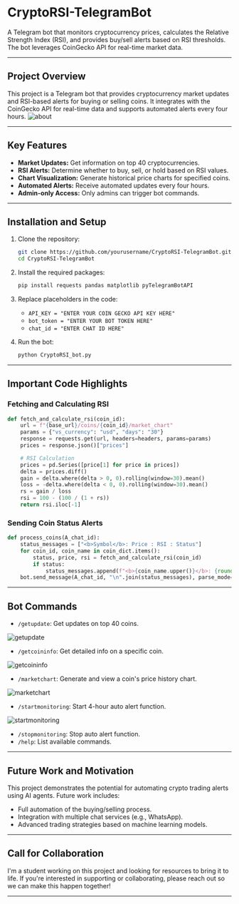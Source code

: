 # CryptoRSI-TelegramBot

A Telegram bot that monitors cryptocurrency prices, calculates the Relative Strength Index (RSI), and provides buy/sell alerts based on RSI thresholds. The bot leverages CoinGecko API for real-time market data.

--- 

## **Project Overview**  
This project is a Telegram bot that provides cryptocurrency market updates and RSI-based alerts for buying or selling coins. It integrates with the CoinGecko API for real-time data and supports automated alerts every four hours.
![about](https://github.com/user-attachments/assets/79307364-a002-4a42-978e-702f8a60c2b3)

---

## **Key Features**  
- **Market Updates:** Get information on top 40 cryptocurrencies.  
- **RSI Alerts:** Determine whether to buy, sell, or hold based on RSI values.  
- **Chart Visualization:** Generate historical price charts for specified coins.  
- **Automated Alerts:** Receive automated updates every four hours.  
- **Admin-only Access:** Only admins can trigger bot commands.  

---

## **Installation and Setup**  
1. Clone the repository:
   ```bash
   git clone https://github.com/yourusername/CryptoRSI-TelegramBot.git
   cd CryptoRSI-TelegramBot
   ```
2. Install the required packages:
   ```bash
   pip install requests pandas matplotlib pyTelegramBotAPI
   ```
3. Replace placeholders in the code:
   - `API_KEY = "ENTER YOUR COIN GECKO API KEY HERE"`
   - `bot_token = "ENTER YOUR BOT TOKEN HERE"`
   - `chat_id = "ENTER CHAT ID HERE"`

4. Run the bot:
   ```bash
   python CryptoRSI_bot.py
   ```

---

## **Important Code Highlights**  

### **Fetching and Calculating RSI**
```python
def fetch_and_calculate_rsi(coin_id):
    url = f"{base_url}/coins/{coin_id}/market_chart"
    params = {"vs_currency": "usd", "days": "30"}
    response = requests.get(url, headers=headers, params=params)
    prices = response.json()["prices"]

    # RSI Calculation
    prices = pd.Series([price[1] for price in prices])
    delta = prices.diff()
    gain = delta.where(delta > 0, 0).rolling(window=30).mean()
    loss = -delta.where(delta < 0, 0).rolling(window=30).mean()
    rs = gain / loss
    rsi = 100 - (100 / (1 + rs))
    return rsi.iloc[-1]
```

### **Sending Coin Status Alerts**
```python
def process_coins(A_chat_id):
    status_messages = ["<b>Symbol</b>: Price : RSI : Status"]
    for coin_id, coin_name in coin_dict.items():
        status, price, rsi = fetch_and_calculate_rsi(coin_id)
        if status:
            status_messages.append(f"<b>{coin_name.upper()}</b>: {round(price, 2)} : {round(rsi, 2)} : {status}")
    bot.send_message(A_chat_id, "\n".join(status_messages), parse_mode='HTML')
```

---

## **Bot Commands**

- `/getupdate`: Get updates on top 40 coins.
  
![getupdate](https://github.com/user-attachments/assets/0c9c65cf-66a1-469a-a2fd-3bb81340eb7a)

- `/getcoininfo`: Get detailed info on a specific coin.
  
![getcoininfo](https://github.com/user-attachments/assets/33f329d4-88c2-4cdf-8276-2dcdf4cff1d6)

- `/marketchart`: Generate and view a coin's price history chart.
  
![marketchart](https://github.com/user-attachments/assets/fdb6bab7-cfe2-47df-8d2f-34dc1e35882c)

- `/startmonitoring`: Start 4-hour auto alert function.

![startmonitoring](https://github.com/user-attachments/assets/a79e8cc1-3d42-40c1-bc00-a073220b8197)

- `/stopmonitoring`: Stop auto alert function.
- `/help`: List available commands.

---

## **Future Work and Motivation**  
This project demonstrates the potential for automating crypto trading alerts using AI agents. Future work includes:  
- Full automation of the buying/selling process.  
- Integration with multiple chat services (e.g., WhatsApp).  
- Advanced trading strategies based on machine learning models.  

---

## **Call for Collaboration**  
I'm a student working on this project and looking for resources to bring it to life. If you're interested in supporting or collaborating, please reach out so we can make this happen together!

---
